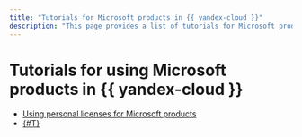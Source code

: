 ```yaml
---
title: "Tutorials for Microsoft products in {{ yandex-cloud }}"
description: "This page provides a list of tutorials for Microsoft products."
---
```


# Tutorials for using Microsoft products in {{ yandex-cloud }}



* [Using personal licenses for Microsoft products](../byol.md)
* [{#T}](./secure-password-script.md)

